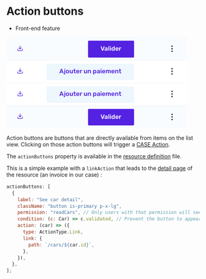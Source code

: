# Action buttons

- Front-end feature

![action buttons](../assets/images/list/action-buttons.png)

Action buttons are buttons that are directly available from items on the list view. Clicking on those action buttons will trigger a [CASE Action](features/actions.md).

The `actionButtons` property is available in the [resource definition](/resources/resource-definitions.md) file.

This is a simple example with a `linkAction` that leads to the [detail page](/detail/detail.md) of the resource (an invoice in our case) :

```js
actionButtons: [
  {
    label: "See car detail",
    className: "button is-primary p-x-lg",
    permission: "readCars", // Only users with that permission will see the button.
    condition: (c: Car) => c.validated, // Prevent the button to appear on not validated cars.
    action: (car) => ({
      type: ActionType.Link,
      link: {
        path: `/cars/${car.id}`,
      },
    }),
  },
];
```

